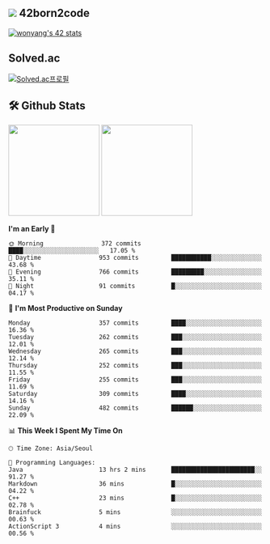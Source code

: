 
## <img src="https://img.shields.io/badge/-000000?style=flat&logo=42&logoColor=white"> 42born2code
[![wonyang's 42 stats](https://badge42.vercel.app/api/v2/cl5nhe5b6007809kydha7ht42/stats?cursusId=21&coalitionId=88)](https://profile.intra.42.fr/users/wonyang)

## Solved.ac
[![Solved.ac프로필](http://mazassumnida.wtf/api/v2/generate_badge?boj=bennyws)](https://solved.ac/bennyws)

## 🛠️ Github Stats
<p>
  <img height="180em" src="https://github-readme-stats-veggie-garden.vercel.app/api?username=gemstoneyang&show_icons=true&include_all_commits=true&bg_color=30,e96443,904e95&title_color=fff&text_color=fff">
  <img height="180em" src="https://github-readme-stats-veggie-garden.vercel.app/api/top-langs/?username=gemstoneyang&layout=compact&bg_color=30,e96443,904e95&title_color=fff&text_color=fff">
</p>

<!--START_SECTION:waka-->
**I'm an Early 🐤** 

```text
🌞 Morning                372 commits         ████░░░░░░░░░░░░░░░░░░░░░   17.05 % 
🌆 Daytime                953 commits         ███████████░░░░░░░░░░░░░░   43.68 % 
🌃 Evening                766 commits         █████████░░░░░░░░░░░░░░░░   35.11 % 
🌙 Night                  91 commits          █░░░░░░░░░░░░░░░░░░░░░░░░   04.17 % 
```
📅 **I'm Most Productive on Sunday** 

```text
Monday                   357 commits         ████░░░░░░░░░░░░░░░░░░░░░   16.36 % 
Tuesday                  262 commits         ███░░░░░░░░░░░░░░░░░░░░░░   12.01 % 
Wednesday                265 commits         ███░░░░░░░░░░░░░░░░░░░░░░   12.14 % 
Thursday                 252 commits         ███░░░░░░░░░░░░░░░░░░░░░░   11.55 % 
Friday                   255 commits         ███░░░░░░░░░░░░░░░░░░░░░░   11.69 % 
Saturday                 309 commits         ████░░░░░░░░░░░░░░░░░░░░░   14.16 % 
Sunday                   482 commits         ██████░░░░░░░░░░░░░░░░░░░   22.09 % 
```


📊 **This Week I Spent My Time On** 

```text
🕑︎ Time Zone: Asia/Seoul

💬 Programming Languages: 
Java                     13 hrs 2 mins       ███████████████████████░░   91.27 % 
Markdown                 36 mins             █░░░░░░░░░░░░░░░░░░░░░░░░   04.22 % 
C++                      23 mins             █░░░░░░░░░░░░░░░░░░░░░░░░   02.78 % 
Brainfuck                5 mins              ░░░░░░░░░░░░░░░░░░░░░░░░░   00.63 % 
ActionScript 3           4 mins              ░░░░░░░░░░░░░░░░░░░░░░░░░   00.56 % 
```


<!--END_SECTION:waka-->
